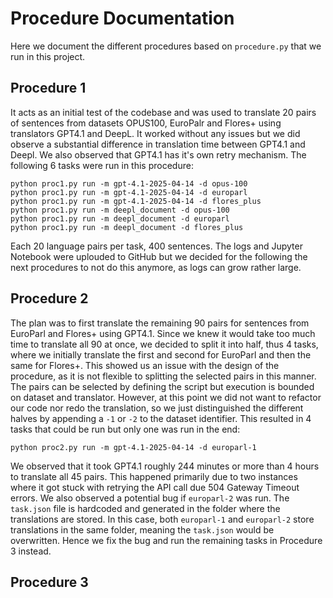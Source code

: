 # Procedure Documentation
Here we document the different procedures based on `procedure.py` that we run in this project.

## Procedure 1
It acts as an initial test of the codebase and was used to translate 20 pairs of sentences from datasets OPUS100, EuroPalr and Flores+ using translators GPT4.1 and DeepL. It worked without any issues but we did observe a substantial difference in translation time between GPT4.1 and Deepl. We also observed that GPT4.1 has it's own retry mechanism. The following 6 tasks were run in this procedure:
```
python proc1.py run -m gpt-4.1-2025-04-14 -d opus-100
python proc1.py run -m gpt-4.1-2025-04-14 -d europarl
python proc1.py run -m gpt-4.1-2025-04-14 -d flores_plus
python proc1.py run -m deepl_document -d opus-100
python proc1.py run -m deepl_document -d europarl
python proc1.py run -m deepl_document -d flores_plus
```
Each 20 language pairs per task, 400 sentences. The logs and Jupyter Notebook were uplouded to GitHub but we decided for the following the next procedures to not do this anymore, as logs can grow rather large.

## Procedure 2
The plan was to first translate the remaining 90 pairs for sentences from EuroParl and Flores+ using GPT4.1. Since we knew it would take too much time to translate all 90 at once, we decided to split it into half, thus 4 tasks, where we initially translate the first and second for EuroParl and then the same for Flores+. This showed us an issue with the design of the procedure, as it is not flexible to splitting the selected pairs in this manner. The pairs can be selected by defining the script but execution is bounded on dataset and translator. However, at this point we did not want to refactor our code nor redo the translation, so we just distinguished the different halves by appending a `-1` or `-2` to the dataset identifier. This resulted in 4 tasks that could be run but only one was run in the end:
```
python proc2.py run -m gpt-4.1-2025-04-14 -d europarl-1
```
We observed that it took GPT4.1 roughly 244 minutes or more than 4 hours to translate all 45 pairs. This happened primarily due to two instances where it got stuck with retrying the API call due 504 Gateway Timeout errors. We also observed a potential bug if `europarl-2` was run. The `task.json` file is hardcoded and generated in the folder where the translations are stored. In this case, both `europarl-1` and `europarl-2` store translations in the same folder, meaning the `task.json` would be overwritten. Hence we fix the bug and run the remaining tasks in Procedure 3 instead. 

## Procedure 3
